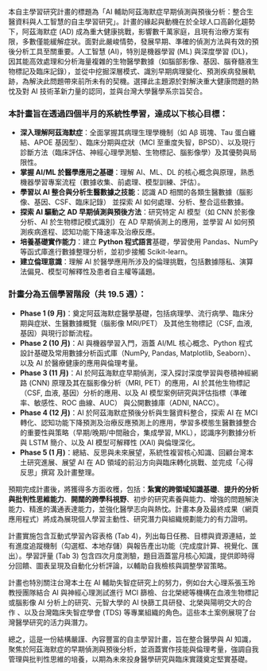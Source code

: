 本自主學習研究計畫的標題為「AI 輔助阿茲海默症早期偵測與預後分析：整合生醫資料與人工智慧的自主學習研究」。計畫的緣起與動機在於全球人口高齡化趨勢下，阿茲海默症 (AD) 成為重大健康挑戰，影響數千萬家庭，且現有治療方案有限，多數僅能緩解症狀。面對此嚴峻情勢，發展早期、準確的偵測方法與有效的預後分析工具至關重要。人工智慧 (AI)，特別是機器學習 (ML) 與深度學習 (DL)，因其能高效處理和分析海量複雜的生物醫學數據（如腦部影像、基因、腦脊髓液生物標記及臨床記錄），並從中挖掘深層模式、識別早期病理變化、預測疾病發展軌跡，為解決此問題帶來前所未有的契機。選擇此主題源於對解決重大健康問題的熱忱及對 AI 技術革新力量的認同，並與台灣大學醫學系宗旨契合。

### 本計畫旨在透過四個半月的系統性學習，達成以下核心目標：
*   **深入理解阿茲海默症**：全面掌握其病理生理學機制（如 Aβ 斑塊、Tau 蛋白纏結、APOE 基因型）、臨床分期與症狀（MCI 至重度失智，BPSD）、以及現行診斷方法（臨床評估、神經心理學測驗、生物標記、腦影像學）及其優勢與局限性。
*   **掌握 AI/ML 於醫學應用之基礎**：理解 AI、ML、DL 的核心概念與原理，熟悉機器學習專案流程（數據收集、前處理、模型訓練、評估）。
*   **學習以 AI 整合與分析生醫數據之技能**：認識 AD 相關的各類生醫數據（腦影像、基因、CSF、臨床記錄） 並探索 AI 如何處理、分析、整合這些數據。
*   **探索 AI 驅動之 AD 早期偵測與預後方法**：研究特定 AI 模型（如 CNN 於影像分析、AI 於生物標記模式識別）在 AD 早期偵測上的應用，並學習 AI 如何預測疾病進程、認知功能下降速率及治療反應。
*   **培養基礎實作能力**：建立 **Python 程式語言**基礎，學習使用 Pandas、NumPy 等函式庫進行數據整理分析，並初步接觸 Scikit-learn。
*   **建立倫理意識**：理解 AI 於醫學應用所涉及的倫理挑戰，包括數據隱私、演算法偏見、模型可解釋性及患者自主權等議題。

### 計畫分為五個學習階段（共 19.5 週）：
*   **Phase 1 (9 月)**：奠定阿茲海默症醫學基礎，包括病理學、流行病學、臨床分期與症狀、生醫數據概覽（腦影像 MRI/PET） 及其他生物標記（CSF, 血液, 基因）與現行診斷流程。
*   **Phase 2 (10 月)**：AI 與機器學習入門，涵蓋 AI/ML 核心概念、Python 程式設計基礎及常用數據分析函式庫（NumPy, Pandas, Matplotlib, Seaborn）、以及 AI 於醫療健康的應用與倫理考量。
*   **Phase 3 (11 月)**：AI 於阿茲海默症早期偵測，深入探討深度學習與卷積神經網路 (CNN) 原理及其在腦影像分析（MRI, PET）的應用，AI 於其他生物標記（CSF, 血液, 基因）分析的應用、以及 AI 模型案例研究與評估指標（準確率、敏感性、ROC 曲線、AUC） 與公開數據庫（ADNI, NACC）。
*   **Phase 4 (12 月)**：AI 於阿茲海默症預後分析與生醫資料整合，探索 AI 在 MCI 轉化、認知功能下降預測及治療反應預測上的應用，學習多模態生醫數據整合的重要性與策略（早期/晚期/中間融合，集成學習, MKL），認識序列數據分析與 LSTM 簡介、以及 AI 模型可解釋性 (XAI) 與倫理深化。
*   **Phase 5 (1 月)**：總結、反思與未來展望，系統性複習核心知識、回顧台灣本土研究進展、展望 AI 在 AD 領域的前沿方向與臨床轉化挑戰、並完成「心得反思」撰寫 及計畫整理。

預期完成計畫後，將獲得多方面收穫，包括：**紮實的跨領域知識基礎**、**提升的分析與批判性思維能力**、**開闊的跨學科視野**、初步的研究素養與能力、增強的問題解決能力、精進的溝通表達能力，並強化醫學志向與熱忱。計畫本身及最終成果（網頁應用程式）將成為展現個人學習主動性、研究潛力與組織規劃能力的有力證明。

計畫實施包含互動式學習內容表格 (Tab 4)，列出每日任務、目標與資源連結，並有進度追蹤機制（勾選框、本地存儲）與報告產出功能（完成度計算、視覺化、匯出）。學習評量 (Tab 3) 包含四次月度測驗，題目涵蓋當月核心知識，提供即時得分回饋、圖表呈現及自動化分析評論，以輔助自我檢核與調整學習策略。

計畫也特別關注台灣本土在 AI 輔助失智症研究上的努力，例如台大心理系張玉玲教授團隊結合 AI 與神經心理測試進行 MCI 篩檢、台北榮總等機構在血液生物標記或腦影像 AI 分析上的研究、元智大學的 AI 快篩工具研發、北榮與陽明交大的合作 、以及台灣臨床失智症學會 (TDS) 等專業組織的角色。這些本土案例展現了台灣醫學研究的活力與潛力。

總之，這是一份結構嚴謹、內容豐富的自主學習計畫，旨在整合醫學與 AI 知識，聚焦於阿茲海默症的早期偵測與預後分析，並涵蓋實作技能與倫理考量，強調自我管理與批判性思維的培養，以期為未來投身醫學研究與臨床實踐奠定堅實基礎。
